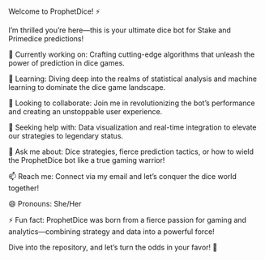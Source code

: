 Welcome to ProphetDice! ⚡️

I’m thrilled you’re here—this is your ultimate dice bot for Stake and Primedice predictions!

🔭 Currently working on: Crafting cutting-edge algorithms that unleash the power of prediction in dice games.

🌱 Learning: Diving deep into the realms of statistical analysis and machine learning to dominate the dice game landscape.

👯 Looking to collaborate: Join me in revolutionizing the bot’s performance and creating an unstoppable user experience.

🤔 Seeking help with: Data visualization and real-time integration to elevate our strategies to legendary status.

💬 Ask me about: Dice strategies, fierce prediction tactics, or how to wield the ProphetDice bot like a true gaming warrior!

📫 Reach me: Connect via my email and let’s conquer the dice world together!

😄 Pronouns: She/Her

⚡ Fun fact: ProphetDice was born from a fierce passion for gaming and analytics—combining strategy and data into a powerful force!

Dive into the repository, and let’s turn the odds in your favor! 🎲
